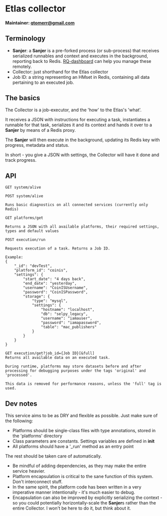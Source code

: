 # Etlas collector

#### Maintainer: qtomerr@gmail.com

## Terminology
* **Sanjer**: a **Sanjer** is a pre-forked process (or sub-process) that receives serialized runnables and context and executes in the background, reporting back to Redis.
[RQ-dashboard](https://github.com/eoranged/rq-dashboard) can help you manage these remotely.
* Collector: just shorthand for the Etlas collector
* Job ID: a string representing an HMset in Redis, containing all data pertaining to an executed job.

## The basics
The Collector is a job-executor, and the 'how' to the Etlas's 'what'.

It receives a JSON with instructions for executing a task, instantiates a runnable for that task, serializes it and its context and hands it over to a **Sanjer** by means of a Redis proxy.

The **Sanjer** will then execute in the background, updating its Redis key with progress, metadata and status.

In short -
you give a JSON with settings, the Collector will have it done and track progress.

## API
```
GET system/alive
```
```
POST system/alive

Runs basic diagnostics on all connected services (currently only Redis)
```
```
GET platforms/get

Returns a JSON with all available platforms, their required settings, types and default values
```
```
POST execution/run

Requests execution of a task. Returns a Job ID.

Example:
{
    "_id": "devTest",
    "platform_id": "coinis",
    "settings": {
        "start_date": "4 days back",
        "end_date": "yesterday",
        "username": "CoinISUsername",
        "password": "CoinISPassword",
        "storage": {
            "type": "mysql",
            "settings": {
                "hostname": "localhost",
                "db": "selpy_legacy",
                "username": "iamauser",
                "password": "iamapassword",
                "table": "mac_publishers"
            }
        }
    }
}
```
```
GET execution/get?job_id={Job ID}[&full]
Returns all available data on an executed task.

During runtime, platforms may store datasets before and after processing for debugging purposes under the tags 'original' and 'processed'.

This data is removed for performance reasons, unless the 'full' tag is used.
```

## Dev notes
This service aims to be as DRY and flexible as possible.
Just make sure of the following:

* Platforms should be single-class files with type annotations, stored in the 'platforms' directory
* Class parameters are constants. Settings variables are defined in __init__
* All platforms should have a '_run' method as an entry point

The rest should be taken care of automatically.

* Be mindful of adding dependencies, as they may make the entire service heavier.
* Platform encapsulation is critical to the sane function of this system. Don't interconnect stuff.
* In the same spirit, the platform code has been written in a very imperative manner intentionally - it's much easier to debug.
* Encapsulation can also be improved by explicitly serializing the context -
so you could potentially horizontally-scale the **Sanjer**s rather than the entire Collector.
I won't be here to do it, but think about it.